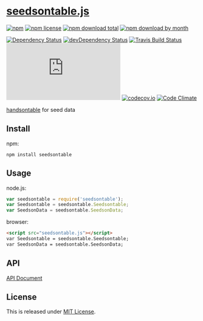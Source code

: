 # [seedsontable.js](https://github.com/seed-ui/seedsontable.js)

[![npm](https://img.shields.io/npm/v/seedsontable.svg)](https://www.npmjs.com/package/seedsontable)
[![npm license](https://img.shields.io/npm/l/seedsontable.svg)](https://www.npmjs.com/package/seedsontable)
[![npm download total](https://img.shields.io/npm/dt/seedsontable.svg)](https://www.npmjs.com/package/seedsontable)
[![npm download by month](https://img.shields.io/npm/dm/seedsontable.svg)](https://www.npmjs.com/package/seedsontable)

[![Dependency Status](https://david-dm.org/seed-ui/seedsontable.js.svg)](https://david-dm.org/seed-ui/seedsontable.js)
[![devDependency Status](https://david-dm.org/seed-ui/seedsontable.js/dev-status.svg)](https://david-dm.org/seed-ui/seedsontable.js#info=devDependencies)
[![Travis Build Status](https://travis-ci.org/seed-ui/seedsontable.js.svg)](https://travis-ci.org/seed-ui/seedsontable.js)
[![AppVeyor Build Status](https://ci.appveyor.com/api/projects/status/github/seed-ui/seedsontable.js?svg=true)](https://ci.appveyor.com/project/Narazaka/seedsontable-js)
[![codecov.io](https://codecov.io/github/seed-ui/seedsontable.js/coverage.svg?branch=master)](https://codecov.io/github/seed-ui/seedsontable.js?branch=master)
[![Code Climate](https://codeclimate.com/github/seed-ui/seedsontable.js/badges/gpa.svg)](https://codeclimate.com/github/seed-ui/seedsontable.js)

[handsontable](https://github.com/handsontable/handsontable) for seed data

## Install

npm:
```
npm install seedsontable
```

## Usage

node.js:
```javascript
var seedsontable = require('seedsontable');
var Seedsontable = seedsontable.Seedsontable;
var SeedsonData = seedsontable.SeedsonData;
```

browser:
```html
<script src="seedsontable.js"></script>
var Seedsontable = seedsontable.Seedsontable;
var SeedsonData = seedsontable.SeedsonData;
```

## API

[API Document](https://doc.esdoc.org/github.com/seed-ui/seedsontable.js/)

## License

This is released under [MIT License](http://narazaka.net/license/MIT?2017).
